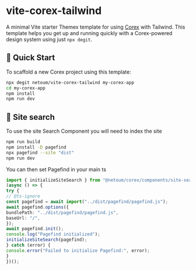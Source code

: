 # vite-corex-tailwind

A minimal Vite starter Themex template for using [Corex](https://github.com/netoum/corex) with Tailwind. This template helps you get up and running quickly with a Corex-powered design system using just `npx degit`.

## 🚀 Quick Start

To scaffold a new Corex project using this template:

```bash
npx degit netoum/vite-corex-tailwind my-corex-app
cd my-corex-app
npm install
npm run dev
```
## 🚀 Site search
To use the site Search Component you will need to index the site

```bash
npm run build
npm install -D pagefind
npx pagefind --site "dist"
npm run dev
```

You can then set Pagefind in your main ts
```ts
import { initializeSiteSearch } from "@netoum/corex/components/site-search";
(async () => {
try {
// @ts-ignore
const pagefind = await import("../dist/pagefind/pagefind.js");
await pagefind.options({
bundlePath: "../dist/pagefind/pagefind.js",
baseUrl: "/",
});
await pagefind.init();
console.log("Pagefind initialized");
initializeSiteSearch(pagefind);
} catch (error) {
console.error("Failed to initialize Pagefind:", error);
}
})();
```
